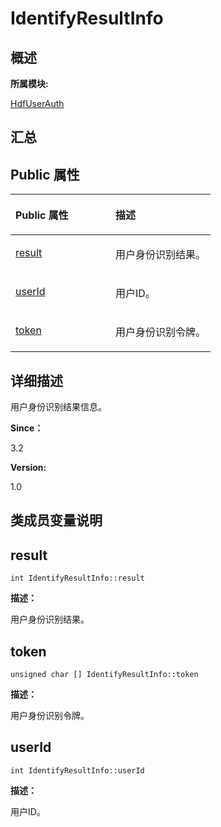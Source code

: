 # IdentifyResultInfo<a name="ZH-CN_TOPIC_0000001343120337"></a>

## **概述**<a name="section562373673083932"></a>

**所属模块:**

[HdfUserAuth](_hdf_user_auth.md)

## **汇总**<a name="section1320732199083932"></a>

## Public 属性<a name="pub-attribs"></a>

<a name="table1791915667083932"></a>
<table><thead align="left"><tr id="row90895334083932"><th class="cellrowborder" valign="top" width="50%" id="mcps1.1.3.1.1"><p id="p1034534348083932"><a name="p1034534348083932"></a><a name="p1034534348083932"></a>Public 属性</p>
</th>
<th class="cellrowborder" valign="top" width="50%" id="mcps1.1.3.1.2"><p id="p774782210083932"><a name="p774782210083932"></a><a name="p774782210083932"></a>描述</p>
</th>
</tr>
</thead>
<tbody><tr id="row901366770083932"><td class="cellrowborder" valign="top" width="50%" headers="mcps1.1.3.1.1 "><p id="p2034024170083932"><a name="p2034024170083932"></a><a name="p2034024170083932"></a><a href="_identify_result_info.md#a4f68bd9d0d72324c7eca1595a1c1b353">result</a></p>
</td>
<td class="cellrowborder" valign="top" width="50%" headers="mcps1.1.3.1.2 "><p id="entry167553202083932p0"><a name="entry167553202083932p0"></a><a name="entry167553202083932p0"></a>用户身份识别结果。</p>
</td>
</tr>
<tr id="row363568265083932"><td class="cellrowborder" valign="top" width="50%" headers="mcps1.1.3.1.1 "><p id="p30837179083932"><a name="p30837179083932"></a><a name="p30837179083932"></a><a href="_identify_result_info.md#af4a1f427f3364d4117b028160dcb6644">userId</a></p>
</td>
<td class="cellrowborder" valign="top" width="50%" headers="mcps1.1.3.1.2 "><p id="p1418142832614"><a name="p1418142832614"></a><a name="p1418142832614"></a>用户ID。</p>
</td>
</tr>
<tr id="row154291547083932"><td class="cellrowborder" valign="top" width="50%" headers="mcps1.1.3.1.1 "><p id="p1954417774083932"><a name="p1954417774083932"></a><a name="p1954417774083932"></a><a href="_identify_result_info.md#aed6f349d6d0d9a34083ac18304a07eee">token</a></p>
</td>
<td class="cellrowborder" valign="top" width="50%" headers="mcps1.1.3.1.2 "><p id="entry1834996652083932p0"><a name="entry1834996652083932p0"></a><a name="entry1834996652083932p0"></a>用户身份识别令牌。</p>
</td>
</tr>
</tbody>
</table>

## **详细描述**<a name="section594672189083932"></a>

用户身份识别结果信息。

**Since：**

3.2

**Version:**

1.0

## **类成员变量说明**<a name="section285367804083932"></a>

## result<a name="a4f68bd9d0d72324c7eca1595a1c1b353"></a>

```
int IdentifyResultInfo::result
```

**描述：**

用户身份识别结果。

## token<a name="aed6f349d6d0d9a34083ac18304a07eee"></a>

```
unsigned char [] IdentifyResultInfo::token
```

**描述：**

用户身份识别令牌。

## userId<a name="af4a1f427f3364d4117b028160dcb6644"></a>

```
int IdentifyResultInfo::userId
```

**描述：**

用户ID。

